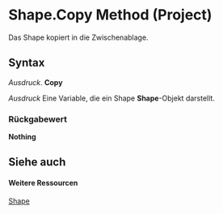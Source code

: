 
# Shape.Copy Method (Project)
Das Shape kopiert in die Zwischenablage.

## Syntax

 _Ausdruck_. **Copy**

 _Ausdruck_ Eine Variable, die ein Shape **Shape**-Objekt darstellt.


### Rückgabewert

 **Nothing**


## Siehe auch


#### Weitere Ressourcen


[Shape](d2b32bcd-5595-a4a7-9772-feb25fd0103a.md)